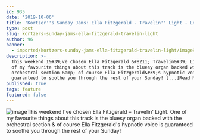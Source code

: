 ```yaml
---
id: 935
date: '2019-10-06'
title: 'Kortzer''s Sunday Jams: Ella Fitzgerald - Travelin'' Light - Loose Lips'
type: post
slug: kortzers-sunday-jams-ella-fitzgerald-travelin-light
author: 96
banner:
  - imported/kortzers-sunday-jams-ella-fitzgerald-travelin-light/image935.jpeg
description: >-
  This weekend I&#39;ve chosen Ella Fitzgerald &#8211; Travelin&#39; Light. One
  of my favourite things about this track is the bluesy organ backed with the
  orchestral section &amp; of course Ella Fitzgerald&#39;s hypnotic voice is
  guaranteed to soothe you through the rest of your Sunday! [...]Read More...
published: true
tags: feature
featured: false
---
```

![image](../imported/kortzers-sunday-jams-ella-fitzgerald-travelin-light/image935.jpeg)This weekend I've chosen Ella Fitzgerald – Travelin' Light. One of my favourite things about this track is the bluesy organ backed with the orchestral section & of course Ella Fitzgerald's hypnotic voice is guaranteed to soothe you through the rest of your Sunday!
